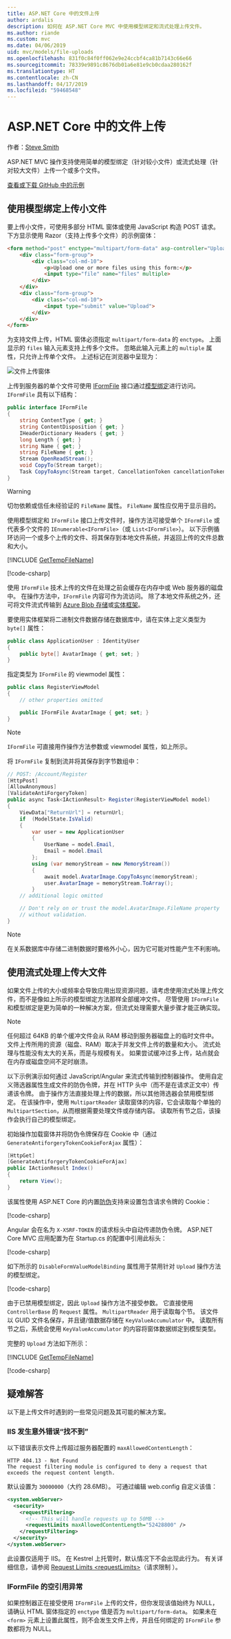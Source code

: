 ```yaml
---
title: ASP.NET Core 中的文件上传
author: ardalis
description: 如何在 ASP.NET Core MVC 中使用模型绑定和流式处理上传文件。
ms.author: riande
ms.custom: mvc
ms.date: 04/06/2019
uid: mvc/models/file-uploads
ms.openlocfilehash: 831f0c84f0ff062e9e24ccbf4ca81b7143c66e66
ms.sourcegitcommit: 78339e9891c8676db01a6e81e9cb0cdaa280162f
ms.translationtype: HT
ms.contentlocale: zh-CN
ms.lasthandoff: 04/17/2019
ms.locfileid: "59468548"
---
```

# <a name="file-uploads-in-aspnet-core"></a>ASP.NET Core 中的文件上传

作者：[Steve Smith](https://ardalis.com/)

ASP.NET MVC 操作支持使用简单的模型绑定（针对较小文件）或流式处理（针对较大文件）上传一个或多个文件。

[查看或下载 GitHub 中的示例](https://github.com/aspnet/Docs/tree/master/aspnetcore/mvc/models/file-uploads/sample/FileUploadSample)

## <a name="uploading-small-files-with-model-binding"></a>使用模型绑定上传小文件

要上传小文件，可使用多部分 HTML 窗体或使用 JavaScript 构造 POST 请求。 下方显示使用 Razor（支持上传多个文件）的示例窗体：

```html
<form method="post" enctype="multipart/form-data" asp-controller="UploadFiles" asp-action="Index">
    <div class="form-group">
        <div class="col-md-10">
            <p>Upload one or more files using this form:</p>
            <input type="file" name="files" multiple>
        </div>
    </div>
    <div class="form-group">
        <div class="col-md-10">
            <input type="submit" value="Upload">
        </div>
    </div>
</form>
```

为支持文件上传，HTML 窗体必须指定 `multipart/form-data` 的 `enctype`。 上面显示的 `files` 输入元素支持上传多个文件。 忽略此输入元素上的 `multiple` 属性，只允许上传单个文件。 上述标记在浏览器中呈现为：

![文件上传窗体](file-uploads/_static/upload-form.png)

上传到服务器的单个文件可使用 [IFormFile](/dotnet/api/microsoft.aspnetcore.http.iformfile) 接口通过[模型绑定](xref:mvc/models/model-binding)进行访问。 `IFormFile` 具有以下结构：

```csharp
public interface IFormFile
{
    string ContentType { get; }
    string ContentDisposition { get; }
    IHeaderDictionary Headers { get; }
    long Length { get; }
    string Name { get; }
    string FileName { get; }
    Stream OpenReadStream();
    void CopyTo(Stream target);
    Task CopyToAsync(Stream target, CancellationToken cancellationToken = null);
}
```

> [!WARNING]
> 切勿依赖或信任未经验证的 `FileName` 属性。 `FileName` 属性应仅用于显示目的。

使用模型绑定和 `IFormFile` 接口上传文件时，操作方法可接受单个 `IFormFile` 或代表多个文件的 `IEnumerable<IFormFile>`（或 `List<IFormFile>`）。 以下示例循环访问一个或多个上传的文件、将其保存到本地文件系统，并返回上传的文件总数和大小。

[!INCLUDE [GetTempFileName](../../includes/GetTempFileName.md)]

[!code-csharp[](file-uploads/sample/FileUploadSample/Controllers/UploadFilesController.cs?name=snippet1)]

使用 `IFormFile` 技术上传的文件在处理之前会缓存在内存中或 Web 服务器的磁盘中。 在操作方法中，`IFormFile` 内容可作为流访问。 除了本地文件系统之外，还可将文件流式传输到 [Azure Blob 存储](/azure/visual-studio/vs-storage-aspnet5-getting-started-blobs)或[实体框架](/ef/core/index)。

要使用实体框架将二进制文件数据存储在数据库中，请在实体上定义类型为 `byte[]` 属性：

```csharp
public class ApplicationUser : IdentityUser
{
    public byte[] AvatarImage { get; set; }
}
```

指定类型为 `IFormFile` 的 viewmodel 属性：

```csharp
public class RegisterViewModel
{
    // other properties omitted

    public IFormFile AvatarImage { get; set; }
}
```

> [!NOTE]
> `IFormFile` 可直接用作操作方法参数或 viewmodel 属性，如上所示。

将 `IFormFile` 复制到流并将其保存到字节数组中：

```csharp
// POST: /Account/Register
[HttpPost]
[AllowAnonymous]
[ValidateAntiForgeryToken]
public async Task<IActionResult> Register(RegisterViewModel model)
{
    ViewData["ReturnUrl"] = returnUrl;
    if  (ModelState.IsValid)
    {
        var user = new ApplicationUser 
        {
            UserName = model.Email,
            Email = model.Email
        };
        using (var memoryStream = new MemoryStream())
        {
            await model.AvatarImage.CopyToAsync(memoryStream);
            user.AvatarImage = memoryStream.ToArray();
        }
    // additional logic omitted

    // Don't rely on or trust the model.AvatarImage.FileName property 
    // without validation.
}
```

> [!NOTE]
> 在关系数据库中存储二进制数据时要格外小心，因为它可能对性能产生不利影响。

## <a name="uploading-large-files-with-streaming"></a>使用流式处理上传大文件

如果文件上传的大小或频率会导致应用出现资源问题，请考虑使用流式处理上传文件，而不是像如上所示的模型绑定方法那样全部缓冲文件。 尽管使用 `IFormFile` 和模型绑定是更为简单的一种解决方案，但流式处理需要大量步骤才能正确实现。

> [!NOTE]
> 任何超过 64KB 的单个缓冲文件会从 RAM 移动到服务器磁盘上的临时文件中。 文件上传所用的资源（磁盘、RAM）取决于并发文件上传的数量和大小。 流式处理与性能没有太大的关系，而是与规模有关。 如果尝试缓冲过多上传，站点就会在内存或磁盘空间不足时崩溃。

以下示例演示如何通过 JavaScript/Angular 来流式传输到控制器操作。 使用自定义筛选器属性生成文件的防伪令牌，并在 HTTP 头中（而不是在请求正文中）传递该令牌。 由于操作方法直接处理上传的数据，所以其他筛选器会禁用模型绑定。 在该操作中，使用 `MultipartReader` 读取窗体的内容，它会读取每个单独的 `MultipartSection`，从而根据需要处理文件或存储内容。 读取所有节之后，该操作会执行自己的模型绑定。

初始操作加载窗体并将防伪令牌保存在 Cookie 中（通过 `GenerateAntiforgeryTokenCookieForAjax` 属性）：

```csharp
[HttpGet]
[GenerateAntiforgeryTokenCookieForAjax]
public IActionResult Index()
{
    return View();
}
```

该属性使用 ASP.NET Core 的内置[防伪](xref:security/anti-request-forgery)支持来设置包含请求令牌的 Cookie：

[!code-csharp[](file-uploads/sample/FileUploadSample/Filters/GenerateAntiforgeryTokenCookieForAjaxAttribute.cs?name=snippet1)]

Angular 会在名为 `X-XSRF-TOKEN` 的请求标头中自动传递防伪令牌。 ASP.NET Core MVC 应用配置为在 Startup.cs 的配置中引用此标头：

[!code-csharp[](file-uploads/sample/FileUploadSample/Startup.cs?name=snippet1)]

如下所示的 `DisableFormValueModelBinding` 属性用于禁用针对 `Upload` 操作方法的模型绑定。

[!code-csharp[](file-uploads/sample/FileUploadSample/Filters/DisableFormValueModelBindingAttribute.cs?name=snippet1)]

由于已禁用模型绑定，因此 `Upload` 操作方法不接受参数。 它直接使用 `ControllerBase` 的 `Request` 属性。 `MultipartReader` 用于读取每个节。 该文件以 GUID 文件名保存，并且键/值数据存储在 `KeyValueAccumulator` 中。 读取所有节之后，系统会使用 `KeyValueAccumulator` 的内容将窗体数据绑定到模型类型。

完整的 `Upload` 方法如下所示：

[!INCLUDE [GetTempFileName](../../includes/GetTempFileName.md)]

[!code-csharp[](file-uploads/sample/FileUploadSample/Controllers/StreamingController.cs?name=snippet1)]

## <a name="troubleshooting"></a>疑难解答

以下是上传文件时遇到的一些常见问题及其可能的解决方案。

### <a name="unexpected-not-found-error-with-iis"></a>IIS 发生意外错误“找不到”

以下错误表示文件上传超过服务器配置的 `maxAllowedContentLength`：

```
HTTP 404.13 - Not Found
The request filtering module is configured to deny a request that exceeds the request content length.
```

默认设置为 `30000000`（大约 28.6MB）。 可通过编辑 web.config 自定义该值：

```xml
<system.webServer>
  <security>
    <requestFiltering>
      <!-- This will handle requests up to 50MB -->
      <requestLimits maxAllowedContentLength="52428800" />
    </requestFiltering>
  </security>
</system.webServer>
```

此设置仅适用于 IIS。 在 Kestrel 上托管时，默认情况下不会出现此行为。 有关详细信息，请参阅 [Request Limits \<requestLimits\>](/iis/configuration/system.webServer/security/requestFiltering/requestLimits/)（请求限制 <requestLimits>）。

### <a name="null-reference-exception-with-iformfile"></a>IFormFile 的空引用异常

如果控制器正在接受使用 `IFormFile` 上传的文件，但你发现该值始终为 NULL，请确认 HTML 窗体指定的 `enctype` 值是否为 `multipart/form-data`。 如果未在 `<form>` 元素上设置此属性，则不会发生文件上传，并且任何绑定的 `IFormFile` 参数都将为 NULL。

